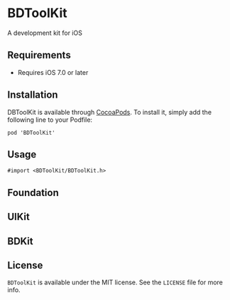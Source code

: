# BDToolKit
A development kit for iOS

## Requirements

* Requires iOS 7.0 or later

## Installation

DBToolKit is available through [CocoaPods](https://cocoapods.org/pods/BDToolKit). To install it, simply add the following line to your Podfile:

```
pod 'BDToolKit'
```

## Usage

```
#import <BDToolKit/BDToolKit.h>
```

## Foundation



## UIKit



## BDKit



## License

`BDToolKit` is available under the MIT license. See the `LICENSE` file for more info.
